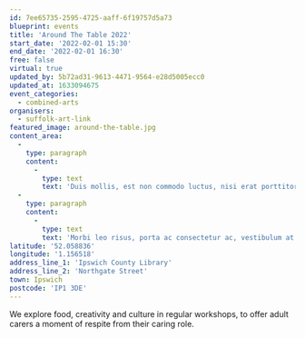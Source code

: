 ```yaml
---
id: 7ee65735-2595-4725-aaff-6f19757d5a73
blueprint: events
title: 'Around The Table 2022'
start_date: '2022-02-01 15:30'
end_date: '2022-02-01 16:30'
free: false
virtual: true
updated_by: 5b72ad31-9613-4471-9564-e28d5005ecc0
updated_at: 1633094675
event_categories:
  - combined-arts
organisers:
  - suffolk-art-link
featured_image: around-the-table.jpg
content_area:
  -
    type: paragraph
    content:
      -
        type: text
        text: 'Duis mollis, est non commodo luctus, nisi erat porttitor ligula, eget lacinia odio sem nec elit. Vivamus sagittis lacus vel augue laoreet rutrum faucibus dolor auctor. Donec ullamcorper nulla non metus auctor fringilla. Donec ullamcorper nulla non metus auctor fringilla.'
  -
    type: paragraph
    content:
      -
        type: text
        text: 'Morbi leo risus, porta ac consectetur ac, vestibulum at eros. Nullam id dolor id nibh ultricies vehicula ut id elit. Sed posuere consectetur est at lobortis. Nullam quis risus eget urna mollis ornare vel eu leo. Lorem ipsum dolor sit amet, consectetur adipiscing elit. Cras mattis consectetur purus sit amet fermentum.'
latitude: '52.058836'
longitude: '1.156518'
address_line_1: 'Ipswich County Library'
address_line_2: 'Northgate Street'
town: Ipswich
postcode: 'IP1 3DE'
---
```

We explore food, creativity and culture in regular workshops, to offer adult carers a moment of respite from their caring role.